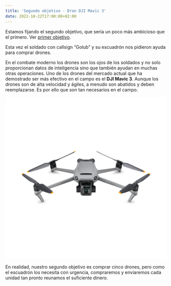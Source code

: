```yaml
---
title: 'Segundo objetivo - Dron DJI Mavic 3'
date: 2022-10-22T17:00:00+02:00
---
```


Estamos fijando el segundo objetivo, que sería un poco más ambicioso que el primero. Ver <a href="/es/posts/first-goal/">primer objetivo</a>.

Esta vez el soldado con callsign “Golub” y su escuadrón nos pidieron ayuda para comprar drones.

En el combate moderno los drones son los ojos de los soldados y no solo proporcionan datos de inteligencia sino que también ayudan en muchas otras operaciones.
Uno de los drones del mercado actual que ha demostrado ser más efectivo en el campo es el **DJI Mavic 3**. Aunque los drones son de alta velocidad y ágiles, a menudo son abatidos y deben reemplazarse. Es por ello que son tan necesarios en el campo.

![Dron](./mavic.jpg 'DJI Mavic 3')

En realidad, nuestro segundo objetivo es comprar cinco drones, pero como el escuadrón los necesita con urgencia, compraremos y enviaremos cada unidad tan pronto reunamos el suficiente dinero.
